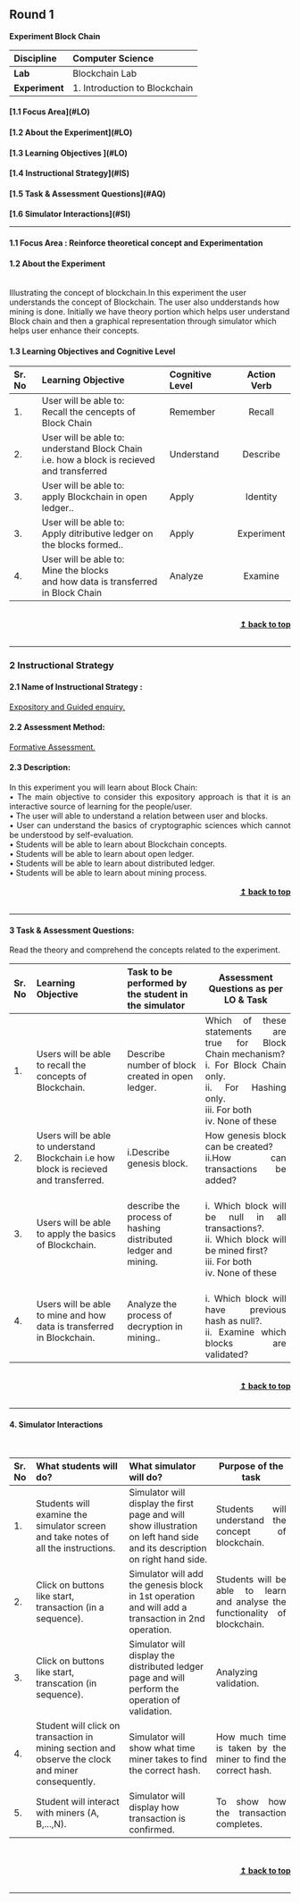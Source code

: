 ## Round 1
<p align="center">

<b> Experiment Block Chain </b> <a name="top"></a> <br>
</p>

<b>Discipline | </b> Computer Science
:--|:--|
<b> Lab</b> | Blockchain Lab
<b> Experiment</b>|1. Introduction to Blockchain


<h4> [1.1 Focus Area](#LO)
<h4> [1.2 About the Experiment](#LO)
<h4> [1.3 Learning Objectives ](#LO)
<h4> [1.4 Instructional Strategy](#IS)
<h4> [1.5 Task & Assessment Questions](#AQ)
<h4> [1.6 Simulator Interactions](#SI)
<hr>

<a name="LO"></a>
#### 1.1 Focus Area : Reinforce theoretical concept and Experimentation
#### 1.2 About the Experiment
<br/>
Illustrating the concept of blockchain.In this experiment the user understands the concept of Blockchain. The user also undderstands how mining is done. Initially we have theory portion which helps user understand Block chain and then a graphical representation through simulator which helps user enhance their concepts.

#### 1.3 Learning Objectives and Cognitive Level


Sr. No |    Learning Objective  | Cognitive Level | Action Verb
:--|:--|:--|:-:
1.| User will be able to: <br>Recall the cencepts of Block Chain <br> | Remember | Recall
2.| User will be able to: <br>understand Block Chain<br> i.e. how a block is recieved and transferred  | Understand| Describe
3.| User will be able to: <br>apply Blockchain in open ledger.. | Apply | Identity
3.| User will be able to: <br>Apply ditributive ledger on the blocks formed.. | Apply | Experiment
4.| User will be able to: <br>Mine the blocks<br> and how data is transferred in Block Chain | Analyze| Examine

<br/>
<div align="right">
    <b><a href="#top">↥ back to top</a></b>
</div>
<br/>
<hr>
<a name="IS"></a>
<h3> 2 Instructional Strategy</h3>
<h4> 2.1 Name of Instructional Strategy  : </h4>    <u> Expository and Guided enquiry.</u>
<h4> 2.2 Assessment Method:</h4> <u>Formative Assessment.</u>
<h4> 2.3 Description: </h4>
    In this experiment you will learn about Block Chain: 
<br>
 <div align="justify">• The main objective to consider this expository approach is that it is an interactive source of learning for the people/user. <br>
•   The user will able to understand a relation between user and blocks.<br>
•   User can understand the basics of cryptographic sciences which cannot be understood by self-evaluation.<br>
•   Students will be able to learn about Blockchain concepts.<br>
•   Students will be able to learn about open ledger.<br>
•   Students will be able to learn about distributed ledger.<br>
•   Students will be able to learn about mining process.<br>
<br/>
<div align="right">
    <b><a href="#top">↥ back to top</a></b>
</div>
<br/>
<hr>

<a name="AQ"></a>
#### 3 Task & Assessment Questions:

Read the theory and comprehend the concepts related to the experiment.
<br>

Sr. No |    Learning Objective  | Task to be performed by <br> the student  in the simulator | Assessment Questions as per LO & Task
:--|:--|:--|:-:
1.| Users will be able to recall the concepts of Blockchain. | Describe number of block created in open ledger. | <div align="justify"> Which of these statements are true for Block Chain mechanism?<br> i. For Block Chain only.<br> ii. For Hashing only.<br> iii. For both<br> iv. None of these
2.| Users will be able to understand Blockchain i.e how block is recieved and transferred. | i.Describe genesis block. | <div align="justify">How genesis block can be created?<br> ii.How can transactions be added?
3.| Users will be able to apply the basics of Blockchain. | describe the process of hashing distributed ledger and mining. |<div align="justify"><br> i. Which block will be null in all transactions?.<br> ii. Which block will be mined first?<br> iii. For both<br> iv. None of these
4.| Users will be able to mine and how data is transferred in Blockchain. | Analyze the process of decryption in mining.. |<div align="justify"><br> i. Which block will have previous hash as null?.<br> ii. Examine which blocks are validated?
<br/>
<div align="right">
    <b><a href="#top">↥ back to top</a></b>
</div>
<br/>
<hr>

<a name="AQ"></a>
#### 4. Simulator Interactions 

<br>

Sr. No |	What students will do?	|  What simulator will do? | Purpose of the task
:--|:--|:--|:-:
1.| Students will examine the simulator screen and take notes of all the instructions. | Simulator will display the first page and will show illustration on left hand side and its description on right hand side. | <div align="justify"> Students will understand the concept of blockchain. <br> 
2.| Click on buttons like start, transaction (in a sequence). | Simulator will add the genesis block in 1st operation and will add a transaction in 2nd operation. | <div align="justify"> Students will be able to learn and analyse the functionality of blockchain. <br>
3.| Click on buttons like start, transcation (in sequence).  | Simulator will display the distributed ledger page and will perform the operation of validation. |<div align="justify"> Analyzing validation. <br>
4.| Student will click on transaction in mining section and observe the clock and miner consequently.  | Simulator will show what time miner takes to find the correct hash.  |<div align="justify"> How much time is taken by the miner to find the correct hash. <br>
5.| Student will interact with miners (A, B,...,N).  | Simulator will display how transaction is confirmed.  |<div align="justify"> To show how the transaction completes. <br>

 <br>

 <br/>
<div align="right">
    <b><a href="#top">↥ back to top</a></b>
</div>
<br/>
<hr>
